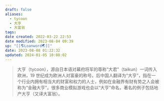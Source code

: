 ```yaml
---
draft: false
aliases:
  - tycoon
  - 大亨
  - 大富翁
tags: 
date created: 2022-03-22 22:53
date modified: 2023-08-04 09:39
up: "[[🌎Loanword🌏]]"
date: 2023-08-08 01:22:32
updated: 2024-01-05 10:08:02
---
```


>大亨（tycoon），源自日本语对幕府将军的尊称“大君”（taikun）一词传入欧洲，19 世纪成为欧洲人对富豪的称号。后中国人翻译为“大亨”，指在一个行业内拥有相当大的财富和权力的人士，例如在金融界有财有势之人会被称为“金融大亨”。很多商业模拟游戏也会以“大亨”命名，著名的例子包括地产大亨（又译大富翁）。